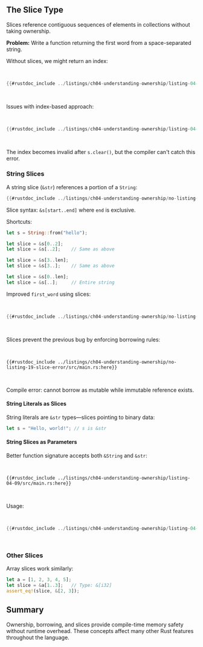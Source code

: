 ## The Slice Type

Slices reference contiguous sequences of elements in collections without taking ownership.

**Problem:** Write a function returning the first word from a space-separated string.

Without slices, we might return an index:

<Listing number="4-7" file-name="src/main.rs" caption="The `first_word` function that returns a byte index value into the `String` parameter">

```rust
{{#rustdoc_include ../listings/ch04-understanding-ownership/listing-04-07/src/main.rs:here}}
```

</Listing>

Issues with index-based approach:

<Listing number="4-8" file-name="src/main.rs" caption="Storing the result from calling the `first_word` function and then changing the `String` contents">

```rust
{{#rustdoc_include ../listings/ch04-understanding-ownership/listing-04-08/src/main.rs:here}}
```

</Listing>

The index becomes invalid after `s.clear()`, but the compiler can't catch this error.

### String Slices

A string slice (`&str`) references a portion of a `String`:

```rust
{{#rustdoc_include ../listings/ch04-understanding-ownership/no-listing-17-slice/src/main.rs:here}}
```

Slice syntax: `&s[start..end]` where `end` is exclusive.

Shortcuts:
```rust
let s = String::from("hello");

let slice = &s[0..2];
let slice = &s[..2];    // Same as above

let slice = &s[3..len];
let slice = &s[3..];    // Same as above

let slice = &s[0..len];
let slice = &s[..];     // Entire string
```

Improved `first_word` using slices:

<Listing file-name="src/main.rs">

```rust
{{#rustdoc_include ../listings/ch04-understanding-ownership/no-listing-18-first-word-slice/src/main.rs:here}}
```

</Listing>

Slices prevent the previous bug by enforcing borrowing rules:

<Listing file-name="src/main.rs">

```rust,ignore,does_not_compile
{{#rustdoc_include ../listings/ch04-understanding-ownership/no-listing-19-slice-error/src/main.rs:here}}
```

</Listing>

Compile error: cannot borrow as mutable while immutable reference exists.

#### String Literals as Slices

String literals are `&str` types—slices pointing to binary data:

```rust
let s = "Hello, world!"; // s is &str
```

#### String Slices as Parameters

Better function signature accepts both `&String` and `&str`:

<Listing number="4-9" caption="Improving the `first_word` function by using a string slice for the type of the `s` parameter">

```rust,ignore
{{#rustdoc_include ../listings/ch04-understanding-ownership/listing-04-09/src/main.rs:here}}
```

</Listing>

Usage:

<Listing file-name="src/main.rs">

```rust
{{#rustdoc_include ../listings/ch04-understanding-ownership/listing-04-09/src/main.rs:usage}}
```

</Listing>

### Other Slices

Array slices work similarly:

```rust
let a = [1, 2, 3, 4, 5];
let slice = &a[1..3];   // Type: &[i32]
assert_eq!(slice, &[2, 3]);
```

## Summary

Ownership, borrowing, and slices provide compile-time memory safety without runtime overhead. These concepts affect many other Rust features throughout the language.

[ch13]: ch13-02-iterators.html
[ch6]: ch06-02-match.html#patterns-that-bind-to-values
[strings]: ch08-02-strings.html#storing-utf-8-encoded-text-with-strings
[deref-coercions]: ch15-02-deref.html#implicit-deref-coercions-with-functions-and-methods
